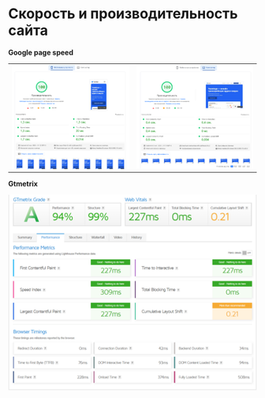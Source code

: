 # Скорость и производительность сайта 

**Google page speed**
<table>
   <tr>
      <td>
         <img src="img/md/pagespeed__mob.png" alt="Картинка мобильного">
      </td>
      <td>
         <img src="img/md/pagespeed__des.png" alt="Картинка компьютера">
      </td>
   </tr>
</table>

**Gtmetrix**

 <img src="img/md/GTmetrix.png" alt="Картинка">